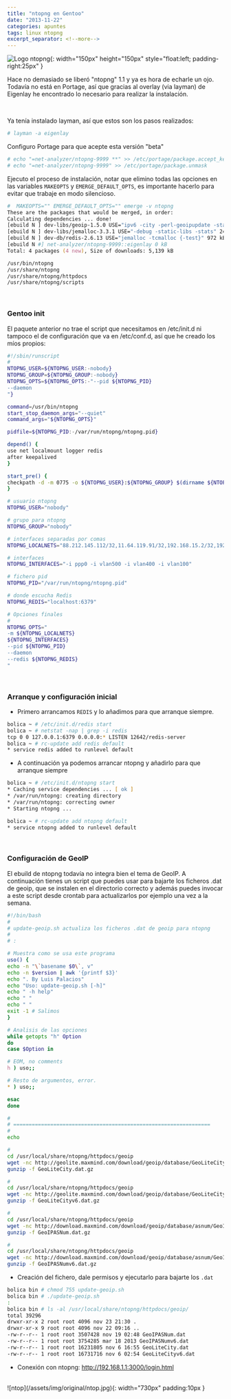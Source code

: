 ```yaml
---
title: "ntopng en Gentoo"
date: "2013-11-22"
categories: apuntes
tags: linux ntopng
excerpt_separator: <!--more-->
---
```


![Logo ntopng](/assets/img/posts/logo-ntopng.png){: width="150px" height="150px" style="float:left; padding-right:25px" } 

Hace no demasiado se liberó "ntopng" 1.1 y ya es hora de echarle un ojo. Todavía no está en Portage, así que gracias al overlay (via layman) de Eigenlay he encontrado lo necesario para realizar la instalación.

<br clear="left"/>
<!--more-->

Ya tenía instalado layman, así que estos son los pasos realizados:

```zsh
# layman -a eigenlay
```

Configuro Portage para que acepte esta versión "beta"
 
```zsh
# echo "=net-analyzer/ntopng-9999 **" >> /etc/portage/package.accept_keywords
# echo "=net-analyzer/ntopng-9999" >> /etc/portage/package.unmask
```

Ejecuto el proceso de instalación, notar que elimino todas las opciones en las variables `MAKEOPTS` y `EMERGE_DEFAULT_OPTS`, es importante hacerlo para evitar que trabaje en modo silencioso.
 
```zsh
#  MAKEOPTS="" EMERGE_DEFAULT_OPTS="" emerge -v ntopng
These are the packages that would be merged, in order:
Calculating dependencies ... done!
[ebuild N ] dev-libs/geoip-1.5.0 USE="ipv6 -city -perl-geoipupdate -static-libs" 3,921 kB
[ebuild N ] dev-libs/jemalloc-3.3.1 USE="-debug -static-libs -stats" 248 kB
[ebuild N ] dev-db/redis-2.6.13 USE="jemalloc -tcmalloc {-test}" 972 kB
[ebuild N #] net-analyzer/ntopng-9999::eigenlay 0 kB
Total: 4 packages (4 new), Size of downloads: 5,139 kB

/usr/bin/ntopng
/usr/share/ntopng
/usr/share/ntopng/httpdocs
/usr/share/ntopng/scripts
```

<br/>

### Gentoo init

El paquete anterior no trae el script que necesitamos en /etc/init.d ni tampoco el de configuración que va en /etc/conf.d, así que he creado los míos propios:

```zsh
#!/sbin/runscript
#
NTOPNG_USER=${NTOPNG_USER:-nobody}
NTOPNG_GROUP=${NTOPNG_GROUP:-nobody}
NTOPNG_OPTS=${NTOPNG_OPTS:-"--pid ${NTOPNG_PID}
--daemon
"}

command=/usr/bin/ntopng
start_stop_daemon_args="--quiet"
command_args="${NTOPNG_OPTS}"

pidfile=${NTOPNG_PID:-/var/run/ntopng/ntopng.pid}

depend() {
use net localmount logger redis
after keepalived
}

start_pre() {
checkpath -d -m 0775 -o ${NTOPNG_USER}:${NTOPNG_GROUP} $(dirname ${NTOPNG_PID})
}

# usuario ntopng
NTOPNG_USER="nobody"

# grupo para ntopng
NTOPNG_GROUP="nobody"

# interfaces separadas por comas
NTOPNG_LOCALNETS="88.212.145.112/32,11.64.119.91/32,192.168.15.2/32,192.168.1.0/24,0.0.0.0/32,224.0.0.0/8,239.0.0.0/8"

# interfaces
NTOPNG_INTERFACES="-i ppp0 -i vlan500 -i vlan400 -i vlan100"

# fichero pid
NTOPNG_PID="/var/run/ntopng/ntopng.pid"

# donde escucha Redis
NTOPNG_REDIS="localhost:6379"

# Opciones finales
#
NTOPNG_OPTS="
-m ${NTOPNG_LOCALNETS}
${NTOPNG_INTERFACES}
--pid ${NTOPNG_PID}
--daemon
--redis ${NTOPNG_REDIS}
"
```

<br/>

### Arranque y configuración inicial

* Primero arrancamos `REDIS` y lo añadimos para que arranque siempre.

```zsh
bolica ~ # /etc/init.d/redis start
bolica ~ # netstat -nap | grep -i redis
tcp 0 0 127.0.0.1:6379 0.0.0.0:* LISTEN 12642/redis-server
bolica ~ # rc-update add redis default
* service redis added to runlevel default
```

* A continuación ya podemos arrancar ntopng y añadirlo para que arranque siempre

```zsh
bolica ~ # /etc/init.d/ntopng start
* Caching service dependencies ... [ ok ]
* /var/run/ntopng: creating directory
* /var/run/ntopng: correcting owner
* Starting ntopng ...

bolica ~ # rc-update add ntopng default
* service ntopng added to runlevel default
```

<br/>

### Configuración de GeoIP

El ebuild de ntopng todavía no integra bien el tema de GeoIP. A continuación tienes un script que puedes usar para bajarte los ficheros .dat de geoip, que se instalen en el directorio correcto y además puedes invocar a este script desde crontab para actualizarlos por ejemplo una vez a la semana.

```zsh
#!/bin/bash
#
# update-geoip.sh actualiza los ficheros .dat de geoip para ntopng
#
# :

# Muestra como se usa este programa
uso() {
echo -n "\`basename $0\`, v"
echo -n $version | awk '{printf $3}'
echo ". By Luis Palacios"
echo "Uso: update-geoip.sh [-h]"
echo " -h help"
echo " "
echo " "
exit -1 # Salimos
}

# Analisis de las opciones
while getopts "h" Option
do
case $Option in

# EOM, no comments
h ) uso;;

# Resto de argumentos, error.
* ) uso;;

esac
done

#
# ================================================================
#
echo

#
cd /usr/local/share/ntopng/httpdocs/geoip
wget -nc http://geolite.maxmind.com/download/geoip/database/GeoLiteCity.dat.gz
gunzip -f GeoLiteCity.dat.gz

#
cd /usr/local/share/ntopng/httpdocs/geoip
wget -nc http://geolite.maxmind.com/download/geoip/database/GeoLiteCityv6-beta/GeoLiteCityv6.dat.gz
gunzip -f GeoLiteCityv6.dat.gz

#
cd /usr/local/share/ntopng/httpdocs/geoip
wget -nc http://download.maxmind.com/download/geoip/database/asnum/GeoIPASNum.dat.gz
gunzip -f GeoIPASNum.dat.gz

#
cd /usr/local/share/ntopng/httpdocs/geoip
wget -nc http://download.maxmind.com/download/geoip/database/asnum/GeoIPASNumv6.dat.gz
gunzip -f GeoIPASNumv6.dat.gz
````

* Creación del fichero, dale permisos y ejecutarlo para bajarte los `.dat`

```zsh
bolica bin # chmod 755 update-geoip.sh
bolica bin # ./update-geoip.sh
:
bolica bin # ls -al /usr/local/share/ntopng/httpdocs/geoip/
total 39296
drwxr-xr-x 2 root root 4096 nov 23 21:30 .
drwxr-xr-x 9 root root 4096 nov 22 09:16 ..
-rw-r--r-- 1 root root 3507428 nov 19 02:48 GeoIPASNum.dat
-rw-r--r-- 1 root root 3754285 mar 18 2013 GeoIPASNumv6.dat
-rw-r--r-- 1 root root 16231805 nov 6 16:55 GeoLiteCity.dat
-rw-r--r-- 1 root root 16731716 nov 6 02:54 GeoLiteCityv6.dat
```

* Conexión con ntopng: http://192.168.1.1:3000/login.html

<br/>
![ntop](/assets/img/original/ntop.jpg){: width="730px" padding:10px }

